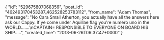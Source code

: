  {
   "id": "529675807068356",
   "post_id": "462493170453287_462528253783112",
   "from_name": "Adam Thomas",
   "message": "No Cara Small Atherton, you actually have all the answers here ask our Cappy. If ye come under Aquillae flag you're numero uno in the WORLD.......\nCAPTAIN= RESPONSIBLE TO EVERYONE ON BOARD HIS SHIP.....",
   "created_time": "2013-06-26T06:37:47+0000"
 }
